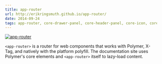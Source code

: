 ```yaml
---
title: app-router
url: http://erikringsmuth.github.io/app-router/
date: 2014-09-24
tags: app-router, core-drawer-panel, core-header-panel, core-icon, core-icon-button, core-item, core-media-query, core-scaffold, core-selection, core-selector, core-style, core-toolbar, google-analytics-tracker
---
```


[![app-router](screenshots/app-router.png)](http://erikringsmuth.github.io/app-router/)

`<app-router>` is a router for web components that works with Polymer, X-Tag, and natively with the platform polyfill. The documentation site uses Polymer's core elements and `<app-router>` itself to lazy-load content.